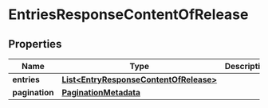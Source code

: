 # EntriesResponseContentOfRelease

## Properties
Name | Type | Description | Notes
------------ | ------------- | ------------- | -------------
**entries** | [**List&lt;EntryResponseContentOfRelease&gt;**](EntryResponseContentOfRelease.md) |  |  [optional]
**pagination** | [**PaginationMetadata**](PaginationMetadata.md) |  |  [optional]
